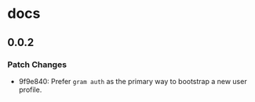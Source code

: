 # docs

## 0.0.2

### Patch Changes

- 9f9e840: Prefer `gram auth` as the primary way to bootstrap a new user profile.
